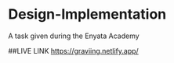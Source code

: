 # Design-Implementation
A task given during the Enyata Academy

##LIVE LINK
https://graviing.netlify.app/

